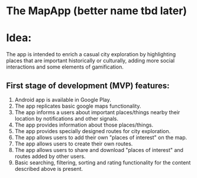 # The MapApp (better name tbd later)

# Idea:
The app is intended to enrich a casual city exploration by highlighting places that are important historically or culturally, adding more social interactions and some elements of gamification.

## First stage of development (MVP) features:
1. Android app is available in Google Play.
2. The app replicates basic google maps functionality.
3. The app informs a users about important places/things nearby their location by notifications and other signals.
4. The app provides information about those places/things.
5. The app provides specially designed routes for city exploration.
5. The app allows users to add their own "places of interest" on the map.
6. The app allows users to create their own routes.
7. The app allows users to share and download "places of interest" and routes added by other users.
8. Basic searching, filtering, sorting and rating functionality for the content described above is present.
